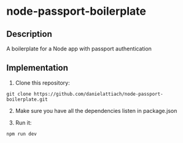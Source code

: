 # node-passport-boilerplate
## Description
A boilerplate for a Node app with passport authentication

## Implementation
1. Clone this repository:
```
git clone https://github.com/danielattiach/node-passport-boilerplate.git
```
2. Make sure you have all the dependencies listen in package.json

3. Run it:
```
npm run dev
```
